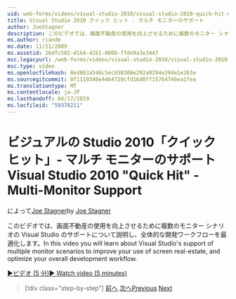 ```yaml
---
uid: web-forms/videos/visual-studio-2010/visual-studio-2010-quick-hit-multi-monitor-support
title: Visual Studio 2010 クイック ヒット - マルチ モニターのサポート
author: JoeStagner
description: このビデオでは、画面不動産の使用を向上させるために複数のモニター シナリオの Visual Studio のサポートについて説明し、全体の最適化しています.
ms.author: riande
ms.date: 11/11/2009
ms.assetid: 26dfc502-d164-4261-8006-ffde9a3e3447
msc.legacyurl: /web-forms/videos/visual-studio-2010/visual-studio-2010-quick-hit-multi-monitor-support
msc.type: video
ms.openlocfilehash: 8ed863a546c5ecb58308e292a0294e294e1e263e
ms.sourcegitcommit: 0f1119340e4464720cfd16d0ff15764746ea1fea
ms.translationtype: MT
ms.contentlocale: ja-JP
ms.lasthandoff: 04/17/2019
ms.locfileid: "59378211"
---
```

# <a name="visual-studio-2010-quick-hit---multi-monitor-support"></a><span data-ttu-id="eb454-103">ビジュアルの Studio 2010「クイック ヒット」- マルチ モニターのサポート</span><span class="sxs-lookup"><span data-stu-id="eb454-103">Visual Studio 2010 "Quick Hit" - Multi-Monitor Support</span></span>

<span data-ttu-id="eb454-104">によって[Joe Stagner](https://github.com/JoeStagner)</span><span class="sxs-lookup"><span data-stu-id="eb454-104">by [Joe Stagner](https://github.com/JoeStagner)</span></span>

<span data-ttu-id="eb454-105">このビデオでは、画面不動産の使用を向上させるために複数のモニター シナリオの Visual Studio のサポートについて説明し、全体的な開発ワークフローを最適化します。</span><span class="sxs-lookup"><span data-stu-id="eb454-105">In this video you will learn about Visual Studio's support of multiple monitor scenarios to improve your use of screen real-estate, and optimize your overall development workflow.</span></span> 

[<span data-ttu-id="eb454-106">&#9654;ビデオ (5 分)</span><span class="sxs-lookup"><span data-stu-id="eb454-106">&#9654; Watch video (5 minutes)</span></span>](https://channel9.msdn.com/Blogs/ASP-NET-Site-Videos/visual-studio-2010-quick-hit-multi-monitor-support)

> [!div class="step-by-step"]
> <span data-ttu-id="eb454-107">[前へ](visual-studio-2010-quick-hit-intellisense-smart-lists.md)
> [次へ](visual-studio-2010-quick-hit-new-web-project-template.md)</span><span class="sxs-lookup"><span data-stu-id="eb454-107">[Previous](visual-studio-2010-quick-hit-intellisense-smart-lists.md)
[Next](visual-studio-2010-quick-hit-new-web-project-template.md)</span></span>
